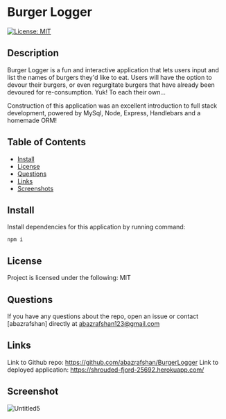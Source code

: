 # Burger Logger
  
[![License: MIT](https://img.shields.io/badge/License-MIT-yellow.svg)](https://opensource.org/licenses/MIT)

## Description
  
Burger Logger is a fun and interactive application that lets users input and list the names of burgers they'd like to eat. Users will have the option to devour their burgers, or even regurgitate burgers that have already been devoured for re-consumption. Yuk! To each their own...

Construction of this application was an excellent introduction to full stack development, powered by MySql, Node, Express, Handlebars and a homemade ORM!
  
## Table of Contents
* [Install](#install)
* [License](#license)
* [Questions](#questions)
* [Links](#links)
* [Screenshots](#screenshot)
  
## Install
  
Install dependencies for this application by running command:
  
    npm i
  
## License
  
Project is licensed under the following: MIT

## Questions

If you have any questions about the repo, open an issue or contact [abazrafshan] directly at abazrafshan123@gmail.com

## Links

Link to Github repo: https://github.com/abazrafshan/BurgerLogger
Link to deployed application: https://shrouded-fjord-25692.herokuapp.com/

## Screenshot

![Untitled5](https://user-images.githubusercontent.com/63271368/83710816-79024e00-a5d6-11ea-910b-860c81ef7564.png)

  
